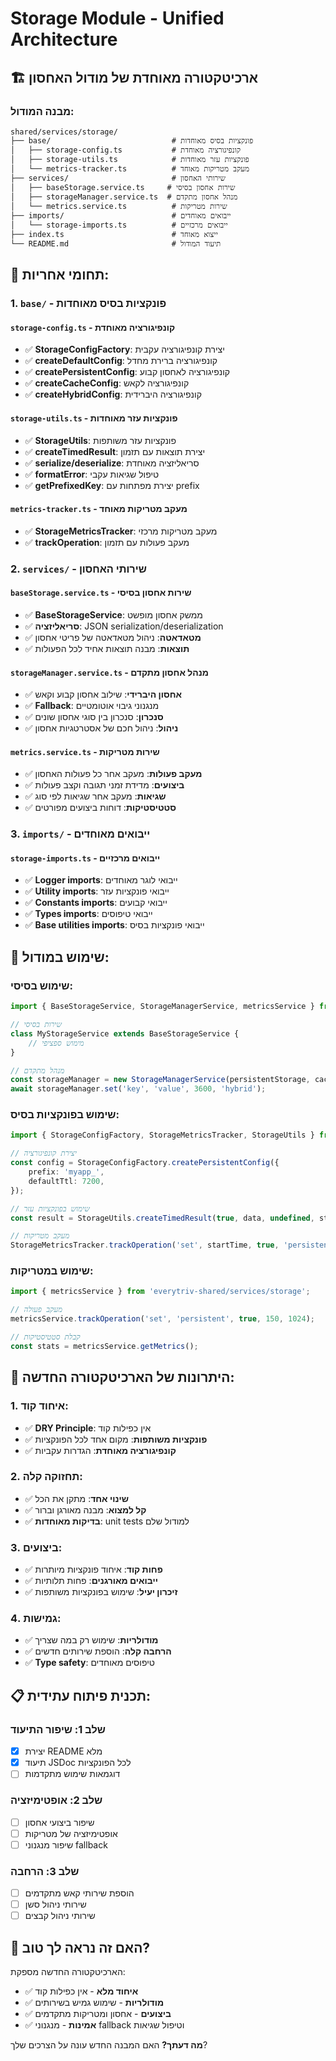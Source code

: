 # Storage Module - Unified Architecture

## 🏗️ **ארכיטקטורה מאוחדת של מודול האחסון**

### **מבנה המודול:**

```
shared/services/storage/
├── base/                           # פונקציות בסיס מאוחדות
│   ├── storage-config.ts           # קונפיגורציה מאוחדת
│   ├── storage-utils.ts            # פונקציות עזר מאוחדות
│   └── metrics-tracker.ts          # מעקב מטריקות מאוחד
├── services/                       # שירותי האחסון
│   ├── baseStorage.service.ts     # שירות אחסון בסיסי
│   ├── storageManager.service.ts  # מנהל אחסון מתקדם
│   └── metrics.service.ts          # שירות מטריקות
├── imports/                        # ייבואים מאוחדים
│   └── storage-imports.ts          # ייבואים מרכזיים
├── index.ts                        # ייצוא מאוחד
└── README.md                       # תיעוד המודול
```

## 🎯 **תחומי אחריות:**

### **1. `base/` - פונקציות בסיס מאוחדות**

#### **`storage-config.ts` - קונפיגורציה מאוחדת**

- ✅ **StorageConfigFactory**: יצירת קונפיגורציה עקבית
- ✅ **createDefaultConfig**: קונפיגורציה ברירת מחדל
- ✅ **createPersistentConfig**: קונפיגורציה לאחסון קבוע
- ✅ **createCacheConfig**: קונפיגורציה לקאש
- ✅ **createHybridConfig**: קונפיגורציה היברידית

#### **`storage-utils.ts` - פונקציות עזר מאוחדות**

- ✅ **StorageUtils**: פונקציות עזר משותפות
- ✅ **createTimedResult**: יצירת תוצאות עם תזמון
- ✅ **serialize/deserialize**: סריאליזציה מאוחדת
- ✅ **formatError**: טיפול שגיאות עקבי
- ✅ **getPrefixedKey**: יצירת מפתחות עם prefix

#### **`metrics-tracker.ts` - מעקב מטריקות מאוחד**

- ✅ **StorageMetricsTracker**: מעקב מטריקות מרכזי
- ✅ **trackOperation**: מעקב פעולות עם תזמון

### **2. `services/` - שירותי האחסון**

#### **`baseStorage.service.ts` - שירות אחסון בסיסי**

- ✅ **BaseStorageService**: ממשק אחסון מופשט
- ✅ **סריאליזציה**: JSON serialization/deserialization
- ✅ **מטאדאטה**: ניהול מטאדאטה של פריטי אחסון
- ✅ **תוצאות**: מבנה תוצאות אחיד לכל הפעולות

#### **`storageManager.service.ts` - מנהל אחסון מתקדם**

- ✅ **אחסון היברידי**: שילוב אחסון קבוע וקאש
- ✅ **Fallback**: מנגנוני גיבוי אוטומטיים
- ✅ **סנכרון**: סנכרון בין סוגי אחסון שונים
- ✅ **ניהול**: ניהול חכם של אסטרטגיות אחסון

#### **`metrics.service.ts` - שירות מטריקות**

- ✅ **מעקב פעולות**: מעקב אחר כל פעולות האחסון
- ✅ **ביצועים**: מדידת זמני תגובה וקצב פעולות
- ✅ **שגיאות**: מעקב אחר שגיאות לפי סוג
- ✅ **סטטיסטיקות**: דוחות ביצועים מפורטים

### **3. `imports/` - ייבואים מאוחדים**

#### **`storage-imports.ts` - ייבואים מרכזיים**

- ✅ **Logger imports**: ייבואי לוגר מאוחדים
- ✅ **Utility imports**: ייבואי פונקציות עזר
- ✅ **Constants imports**: ייבואי קבועים
- ✅ **Types imports**: ייבואי טיפוסים
- ✅ **Base utilities imports**: ייבואי פונקציות בסיס

## 🔧 **שימוש במודול:**

### **שימוש בסיסי:**

```typescript
import { BaseStorageService, StorageManagerService, metricsService } from 'everytriv-shared/services/storage';

// שירות בסיסי
class MyStorageService extends BaseStorageService {
	// מימוש ספציפי
}

// מנהל מתקדם
const storageManager = new StorageManagerService(persistentStorage, cacheStorage);
await storageManager.set('key', 'value', 3600, 'hybrid');
```

### **שימוש בפונקציות בסיס:**

```typescript
import { StorageConfigFactory, StorageMetricsTracker, StorageUtils } from 'everytriv-shared/services/storage';

// יצירת קונפיגורציה
const config = StorageConfigFactory.createPersistentConfig({
	prefix: 'myapp_',
	defaultTtl: 7200,
});

// שימוש בפונקציות עזר
const result = StorageUtils.createTimedResult(true, data, undefined, startTime, 'persistent');

// מעקב מטריקות
StorageMetricsTracker.trackOperation('set', startTime, true, 'persistent', 1024);
```

### **שימוש במטריקות:**

```typescript
import { metricsService } from 'everytriv-shared/services/storage';

// מעקב פעולה
metricsService.trackOperation('set', 'persistent', true, 150, 1024);

// קבלת סטטיסטיקות
const stats = metricsService.getMetrics();
```

## 🚀 **היתרונות של הארכיטקטורה החדשה:**

### **1. איחוד קוד:**

- ✅ **DRY Principle**: אין כפילות קוד
- ✅ **פונקציות משותפות**: מקום אחד לכל הפונקציות
- ✅ **קונפיגורציה מאוחדת**: הגדרות עקביות

### **2. תחזוקה קלה:**

- ✅ **שינוי אחד**: מתקן את הכל
- ✅ **קל למצוא**: מבנה מאורגן וברור
- ✅ **בדיקות מאוחדות**: unit tests למודול שלם

### **3. ביצועים:**

- ✅ **פחות קוד**: איחוד פונקציות מיותרות
- ✅ **ייבואים מאורגנים**: פחות תלותיות
- ✅ **זיכרון יעיל**: שימוש בפונקציות משותפות

### **4. גמישות:**

- ✅ **מודולריות**: שימוש רק במה שצריך
- ✅ **הרחבה קלה**: הוספת שירותים חדשים
- ✅ **Type safety**: טיפוסים מאוחדים

## 📋 **תכנית פיתוח עתידית:**

### **שלב 1: שיפור התיעוד**

- [x] יצירת README מלא
- [x] תיעוד JSDoc לכל הפונקציות
- [ ] דוגמאות שימוש מתקדמות

### **שלב 2: אופטימיזציה**

- [ ] שיפור ביצועי אחסון
- [ ] אופטימיזציה של מטריקות
- [ ] שיפור מנגנוני fallback

### **שלב 3: הרחבה**

- [ ] הוספת שירותי קאש מתקדמים
- [ ] שירותי ניהול סשן
- [ ] שירותי ניהול קבצים

## 🎯 **האם זה נראה לך טוב?**

הארכיטקטורה החדשה מספקת:

- ✅ **איחוד מלא** - אין כפילות קוד
- ✅ **מודולריות** - שימוש גמיש בשירותים
- ✅ **ביצועים** - אחסון ומטריקות מתקדמים
- ✅ **אמינות** - מנגנוני fallback וטיפול שגיאות

**מה דעתך?** האם המבנה החדש עונה על הצרכים שלך?
